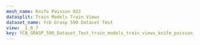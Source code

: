 ```yaml
---
mesh_name: Knife Poisson 023
datasplit: Train Models Train Views
dataset_name: Ycb Grasp 590 Dataset Test
view: _1_0_7
key: YCB_GRASP_590_Dataset_Test_train_models_train_views_knife_poisson_023__1_0_7
---
```


